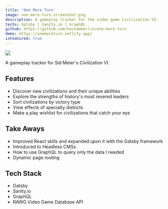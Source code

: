```yaml
---
title: 'One More Turn'
image: one-more-turn-screenshot.png
description: A gameplay tracker for the video game Civilization VI.
techs: Gatsby | Sanity.io | GraphQL
github: https://github.com/kechamberlin/one-more-turn
demo: https://onemoreturn.netlify.app/
isFeatured: true
---
```


![](one-more-turn-screenshot.png)

A gameplay tracker for Sid Meier's Civilization VI.

## Features

- Discover new civilizations and their unique abilities
- Explore the strengths of history's most revered leaders
- Sort civilizations by victory type
- View effects of specialty districts
- Make a play wishlist for civilizations that catch your eye

## Take Aways

- Improved React skills and expanded upon it with the Gatsby framework
- Introduced to Headless CMSs
- How to use GraphQL to query only the data I needed
- Dynamic page routing

## Tech Stack

- Gatsby
- Sanity.io
- GraphQL
- RAWG Video Game Database API
